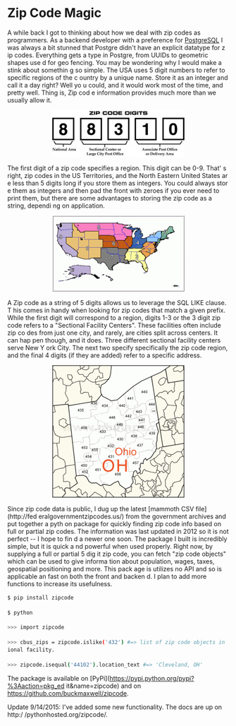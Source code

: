 
# Zip Code Magic

A while back I got to thinking about how we deal with zip codes as programmers. 
 As a backend developer with a preference for [PostgreSQL](http://postgresql.org
) I was always a bit stunned that Postgre didn't have an explicit datatype for z
ip codes.  Everything gets a type in Postgre, from UUIDs to geometric shapes use
d for geo fencing.  You may be wondering why I would make a stink about somethin
g so simple.  The USA uses 5 digit numbers to refer to specific regions of the c
ountry by a unique name. Store it as an integer and call it a day right? Well yo
u could, and it would work most of the time, and pretty well.  Thing is, Zip cod
e information provides much more than we usually allow it.

<p align="center"><img src="images/zipcode-code.jpg"></p>

The first digit of a zip code specifies a region.  This digit can be 0-9.  That'
s right, zip codes in the US Territories, and the North Eastern United States ar
e less than 5 digits long if you store them as integers.   You could always stor
e them as integers and then pad the front with zeroes if you ever need to print 
them, but there are some advantages to storing the zip code as a string, dependi
ng on application.

<p align="center"><img src="images/zip_code_zones.gif"></p>

A Zip code as a string of 5 digits allows us to leverage the SQL LIKE clause.  T
his comes in handy when looking for zip codes that match a given prefix.  While 
the first digit will correspond to a region, digits 1-3 or the 3 digit zip code 
refers to a "Sectional Facility Centers".  These facilities often include zip co
des from just one city, and rarely, are cities split across centers.  It can hap
pen though, and it does.  Three different sectional facility centers serve New Y
ork City.  The next two specify specifically the zip code region, and the final 
4 digits (if they are added) refer to a specific address.

<p align="center"><img src="images/ohio-3-digit-zip-code-map.gif"></p>

Since zip code data is public, I dug up the latest [mammoth CSV file](http://fed
eralgovernmentzipcodes.us/) from the government archives and put together a pyth
on package for quickly finding zip code info based on full or partial zip codes.
  The information was last updated in 2012 so it is not perfect -- I hope to fin
d a newer one soon.  The package I built is incredibly simple, but it is quick a
nd powerful when used properly.  Right now, by supplying a full or partial 5 dig
it zip code, you can fetch "zip code objects" which can  be used to give informa
tion about population, wages, taxes, geospatial positioning and more.  This pack
age is utilizes no API and so is applicable an fast on both the front and backen
d.  I plan to add more functions to increase its usefulness.

```sh
$ pip install zipcode

$ python

>>> import zipcode

>>> cbus_zips = zipcode.islike('432') #=> list of zip code objects in '432' sect
ional facility.

>>> zipcode.isequal('44102').location_text #=> 'Cleveland, OH'
```

The package is available on [PyPi](https://pypi.python.org/pypi?%3Aaction=pkg_ed
it&name=zipcode) and on https://github.com/buckmaxwell/zipcode.

Update 9/14/2015:  I've added some new functionality.  The docs are up on http:/
/pythonhosted.org/zipcode/.

